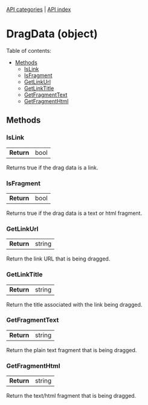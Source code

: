 [API categories](API-categories.md) | [API index](API-index.md)

# DragData (object)


Table of contents:
* [Methods](#methods)
  * [IsLink](#islink)
  * [IsFragment](#isfragment)
  * [GetLinkUrl](#getlinkurl)
  * [GetLinkTitle](#getlinktitle)
  * [GetFragmentText](#getfragmenttext)
  * [GetFragmentHtml](#getfragmenthtml)


## Methods


### IsLink

| | |
| --- | --- |
| __Return__ | bool |

Returns true if the drag data is a link.


### IsFragment

| | |
| --- | --- |
| __Return__ | bool |

Returns true if the drag data is a text or html fragment.


### GetLinkUrl

| | |
| --- | --- |
| __Return__ | string |


Return the link URL that is being dragged.


### GetLinkTitle

| | |
| --- | --- |
| __Return__ | string |

Return the title associated with the link being dragged.


### GetFragmentText

| | |
| --- | --- |
| __Return__ | string |

Return the plain text fragment that is being dragged.


### GetFragmentHtml

| | |
| --- | --- |
| __Return__ | string |

Return the text/html fragment that is being dragged.

